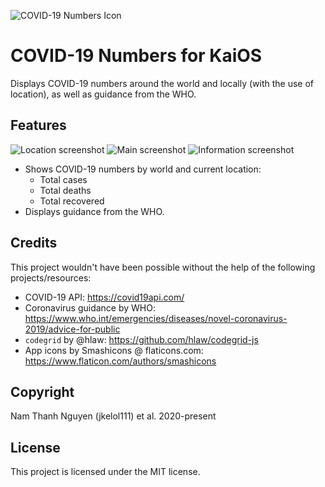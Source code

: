 ![COVID-19 Numbers Icon](https://github.com/jkelol111/kaios-covid19-numbers/raw/master/src/icons/covid19info-56.png)

# COVID-19 Numbers for KaiOS

Displays COVID-19 numbers around the world and locally (with the use of location), as well as guidance from the WHO.

## Features

![Location screenshot](https://github.com/jkelol111/kaios-covid19-numbers/raw/master/screenshots/location.png)
![Main screenshot](https://github.com/jkelol111/kaios-covid19-numbers/raw/master/screenshots/main.png)
![Information screenshot](https://github.com/jkelol111/kaios-covid19-numbers/raw/master/screenshots/information.png)

- Shows COVID-19 numbers by world and current location:
    - Total cases
    - Total deaths
    - Total recovered
- Displays guidance from the WHO.

## Credits

This project wouldn't have been possible without the help of the following projects/resources:

- COVID-19 API: https://covid19api.com/
- Coronavirus guidance by WHO: https://www.who.int/emergencies/diseases/novel-coronavirus-2019/advice-for-public
- `codegrid` by @hlaw: https://github.com/hlaw/codegrid-js
- App icons by Smashicons @ flaticons.com: https://www.flaticon.com/authors/smashicons

## Copyright

Nam Thanh Nguyen (jkelol111) et al. 2020-present

## License

This project is licensed under the MIT license.
